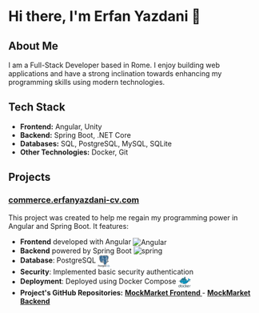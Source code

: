 # Hi there, I'm Erfan Yazdani 👋

## About Me
I am a Full-Stack Developer based in Rome. I enjoy building web applications and have a strong inclination towards enhancing my programming skills using modern technologies.

## Tech Stack
- **Frontend:** Angular, Unity
- **Backend:** Spring Boot, .NET Core
- **Databases:** SQL, PostgreSQL, MySQL, SQLite
- **Other Technologies:** Docker, Git

## Projects
### [commerce.erfanyazdani-cv.com](http://commerce.erfanyazdani-cv.com)
This project was created to help me regain my programming power in Angular and Spring Boot. It features:
- **Frontend** developed with Angular <img src="https://angular.io/assets/images/logos/angular/angular.svg" alt="Angular" width="25" height="25" style="vertical-align: middle;"/>
- **Backend** powered by Spring Boot <img src="https://www.vectorlogo.zone/logos/springio/springio-icon.svg" alt="spring" width="25" height="25" />
- **Database**: PostgreSQL <img src="https://raw.githubusercontent.com/devicons/devicon/master/icons/postgresql/postgresql-original-wordmark.svg" alt="PostgreSQL" width="25" height="25" style="vertical-align: middle;"/>
- **Security**: Implemented basic security authentication
- **Deployment**: Deployed using Docker Compose <img src="https://raw.githubusercontent.com/devicons/devicon/master/icons/docker/docker-original-wordmark.svg" alt="Docker" width="25" height="25" style="vertical-align: middle;"/>
- **Project's GitHub Repositories:** **[ MockMarket Frontend ](https://github.com/Erfan-yazdani-98/mockmarket-frontend)** - **[ MockMarket Backend ](https://github.com/Erfan-yazdani-98/mockmarket-backend)**
